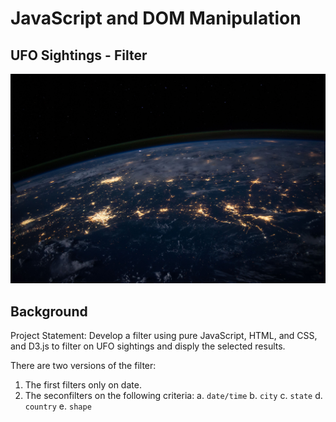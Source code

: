 # JavaScript and DOM Manipulation

## UFO Sightings - Filter

![The truth is out there!](UFO-level-1/nasa.JPG)

## Background

Project Statement: Develop a filter using pure JavaScript, HTML, and CSS, and D3.js to filter on UFO sightings and disply the selected results.

There are two versions of the filter:
1. The first filters only on date.
2. The seconfilters on the following criteria:
  a. `date/time`
  b. `city`
  c. `state`
  d. `country`
  e. `shape`
